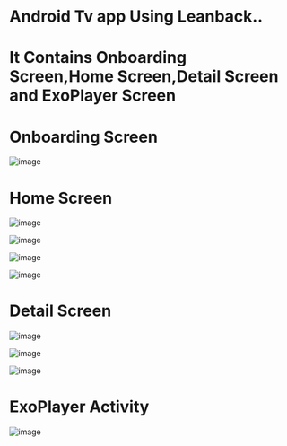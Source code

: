 
# Android Tv app Using Leanback..
# It Contains Onboarding Screen,Home Screen,Detail Screen and ExoPlayer Screen

# Onboarding Screen
![image](https://user-images.githubusercontent.com/42887995/157186844-3f36e274-aad1-4681-896e-03f6beca693b.png)

# Home Screen
![image](https://user-images.githubusercontent.com/42887995/157187322-4348a659-740e-487b-bb21-04f13ccecd66.png)<br>

![image](https://user-images.githubusercontent.com/42887995/157188897-f5929e15-a931-48c0-a130-9a71e60eea67.png)<br>

![image](https://user-images.githubusercontent.com/42887995/157187807-651ee884-d3f9-40b0-a9bf-cdb49ac93644.png)<br>

![image](https://user-images.githubusercontent.com/42887995/157187594-d9c07b37-0c4a-4406-98fe-97c7b56beab1.png)<br>


# Detail Screen
![image](https://user-images.githubusercontent.com/42887995/157188215-5f447e0f-0c97-4a22-9b18-2f5d26ca294d.png)<br>

![image](https://user-images.githubusercontent.com/42887995/157188266-47dd3cb0-8d72-41c2-8ca9-b4b8c7b6aa7f.png)<br>

![image](https://user-images.githubusercontent.com/42887995/157188324-ad51526b-6be4-4bf3-9c87-30781763195e.png)<br>

# ExoPlayer Activity

![image](https://user-images.githubusercontent.com/42887995/157188574-bcbeba1b-6260-4b60-8b3f-37220ac37ed1.png)
